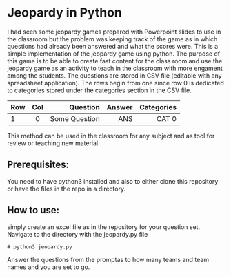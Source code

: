 # Jeopardy in Python
I had seen some jeopardy games prepared with Powerpoint slides to use in the classroom but the problem was keeping track of the game as in which questions had already been answered and what the scores were.
This is a simple implementation of the jeopardy game using python. The purpose of this game is to be able to create fast content for the class room and use the jeopardy game as an activity to teach in the classroom with more engament among the students. The questions are stored in CSV file (editable with any spreadsheet application). 
The rows begin from one since row 0 is dedicated to categories stored under the categories section in the CSV file.

| Row | Col | Question      | Answer | Categories
| --- |:---:| -------------:|-------:|-----------:|
| 1   | 0   | Some Question | ANS    | CAT 0      |


This method can be used in the classroom for any subject and as tool for review or teaching new material.

## Prerequisites:
You need to have python3 installed and also to either clone this repository or have the files in the repo in a directory.

## How to use:
simply create an excel file as in the repository for your question set.
Navigate to the directory with the jeopardy.py file
```shell
# python3 jeopardy.py
```
Answer the questions from the promptas to how many teams and team names and you are set to go.
